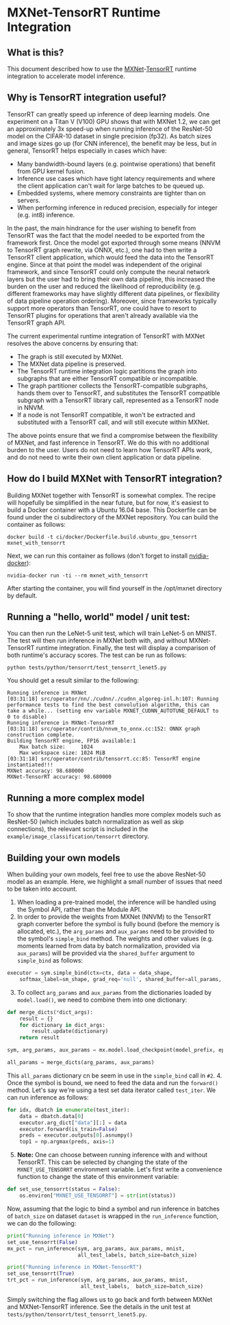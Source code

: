 # MXNet-TensorRT Runtime Integration
## What is this?

This document described how to use the [MXNet](http://mxnet.incubator.apache.org/)-[TensorRT](https://developer.nvidia.com/tensorrt) runtime integration to accelerate model inference.

## Why is TensorRT integration useful? 

TensorRT can greatly speed up inference of deep learning models. One experiment on a Titan V (V100) GPU shows that with MXNet 1.2, we can get an approximately 3x speed-up when running inference of the ResNet-50 model on the CIFAR-10 dataset in single precision (fp32). As batch sizes and image sizes go up (for CNN inference), the benefit may be less, but in general, TensorRT helps especially in cases which have:
- Many bandwidth-bound layers (e.g. pointwise operations) that benefit from GPU kernel fusion.
- Inference use cases which have tight latency requirements and where the client application can't wait for large batches to be queued up.
- Embedded systems, where memory constraints are tighter than on servers.
- When performing inference in reduced precision, especially for integer (e.g. int8) inference. 

In the past, the main hindrance for the user wishing to benefit from TensorRT was the fact that the model needed to be exported from the framework first. Once the model got exported through some means (NNVM to TensorRT graph rewrite, via ONNX, etc.), one had to then write a TensorRT client application, which would feed the data into the TensorRT engine. Since at that point the model was independent of the original framework, and since TensorRT could only compute the neural network layers but the user had to bring their own data pipeline, this increased the burden on the user and reduced the likelihood of reproducibility (e.g. different frameworks may have slightly different data pipelines, or flexibility of data pipeline operation ordering). Moreover, since frameworks typically support more operators than TensorRT, one could have to resort to TensorRT plugins for operations that aren't already available via the TensorRT graph API.  

The current experimental runtime integration of TensorRT with MXNet resolves the above concerns by ensuring that:
- The graph is still executed by MXNet.
- The MXNet data pipeline is preserved.
- The TensorRT runtime integration logic partitions the graph into subgraphs that are either TensorRT compatible or incompatible.
- The graph partitioner collects the TensorRT-compatible subgraphs, hands them over to TensorRT, and substitutes the TensorRT compatible subgraph with a TensorRT library call, represented as a TensorRT node in NNVM.
- If a node is not TensorRT compatible, it won't be extracted and substituted with a TensorRT call, and will still execute within MXNet.

The above points ensure that we find a compromise between the flexibility of MXNet, and fast inference in TensorRT.  We do this with no additional burden to the user.  Users do not need to learn how TensorRT APIs work, and do not need to write their own client application or data pipeline.

## How do I build MXNet with TensorRT integration?

Building MXNet together with TensorRT is somewhat complex. The recipe will hopefully be simplified in the near future, but for now, it's easiest to build a Docker container with a Ubuntu 16.04 base. This Dockerfile can be found under the ci subdirectory of the MXNet repository. You can build the container as follows:

```
docker build -t ci/docker/Dockerfile.build.ubuntu_gpu_tensorrt mxnet_with_tensorrt
```

Next, we can run this container as follows (don't forget to install [nvidia-docker](https://github.com/NVIDIA/nvidia-docker)):

```no-highlight
nvidia-docker run -ti --rm mxnet_with_tensorrt
```

After starting the container, you will find yourself in the /opt/mxnet directory by default.

## Running a "hello, world" model / unit test:

You can then run the LeNet-5 unit test, which will train LeNet-5 on MNIST.  The test will then run inference in MXNet both with, and without MXNet-TensorRT runtime integration.  Finally, the test will display a comparison of both runtime's accuracy scores. The test can be run as follows:

```no-highlight
python tests/python/tensorrt/test_tensorrt_lenet5.py
```

You should get a result similar to the following:

```no-highlight
Running inference in MXNet
[03:31:18] src/operator/nn/./cudnn/./cudnn_algoreg-inl.h:107: Running performance tests to find the best convolution algorithm, this can take a while... (setting env variable MXNET_CUDNN_AUTOTUNE_DEFAULT to 0 to disable)
Running inference in MXNet-TensorRT
[03:31:18] src/operator/contrib/nnvm_to_onnx.cc:152: ONNX graph construction complete.
Building TensorRT engine, FP16 available:1
    Max batch size:     1024
    Max workspace size: 1024 MiB
[03:31:18] src/operator/contrib/tensorrt.cc:85: TensorRT engine instantiated!!!
MXNet accuracy: 98.680000
MXNet-TensorRT accuracy: 98.680000
```

## Running a more complex model

To show that the runtime integration handles more complex models such as ResNet-50 (which includes batch normalization as well as skip connections), the relevant script is included in the `example/image_classification/tensorrt` directory.

## Building your own models

When building your own models, feel free to use the above ResNet-50 model as an example. Here, we highlight a small number of issues that need to be taken into account.

1. When loading a pre-trained model, the inference will be handled using the Symbol API, rather than the Module API.
2. In order to provide the weights from MXNet (NNVM) to the TensorRT graph converter before the symbol is fully bound (before the memory is allocated, etc.), the `arg_params` and `aux_params` need to be provided to the symbol's `simple_bind` method. The weights and other values (e.g. moments learned from data by batch normalization, provided via `aux_params`) will be provided via the `shared_buffer` argument to `simple_bind` as follows:
```python
executor = sym.simple_bind(ctx=ctx, data = data_shape,
    softmax_label=sm_shape, grad_req='null', shared_buffer=all_params, force_rebind=True)
```
3. To collect `arg_params` and `aux_params` from the dictionaries loaded by `model.load()`, we need to combine them into one dictionary:
```python
def merge_dicts(*dict_args):
    result = {}
    for dictionary in dict_args:
        result.update(dictionary)
    return result

sym, arg_params, aux_params = mx.model.load_checkpoint(model_prefix, epoch)

all_params = merge_dicts(arg_params, aux_params)
```
This `all_params` dictionary cn be seem in use in the `simple_bind` call in `#2`.
4. Once the symbol is bound, we need to feed the data and run the `forward()` method. Let's say we're using a test set data iterator called `test_iter`. We can run inference as follows:
```python
for idx, dbatch in enumerate(test_iter):
    data = dbatch.data[0]
    executor.arg_dict["data"][:] = data
    executor.forward(is_train=False)
    preds = executor.outputs[0].asnumpy() 
    top1 = np.argmax(preds, axis=1)
```
5. **Note:** One can choose between running inference with and without TensorRT. This can be selected by changing the state of the `MXNET_USE_TENSORRT` environment variable. Let's first write a convenience function to change the state of this environment variable:
```python
def set_use_tensorrt(status = False):
    os.environ["MXNET_USE_TENSORRT"] = str(int(status))
```
Now, assuming that the logic to bind a symbol and run inference in batches of `batch_size` on dataset `dataset` is wrapped in the `run_inference` function, we can do the following:
```python
print("Running inference in MXNet")
set_use_tensorrt(False)
mx_pct = run_inference(sym, arg_params, aux_params, mnist,
                       all_test_labels, batch_size=batch_size)

print("Running inference in MXNet-TensorRT")
set_use_tensorrt(True)
trt_pct = run_inference(sym, arg_params, aux_params, mnist,
                        all_test_labels,  batch_size=batch_size)
```
Simply switching the flag allows us to go back and forth between MXNet and MXNet-TensorRT inference. See the details in the unit test at `tests/python/tensorrt/test_tensorrt_lenet5.py`.
